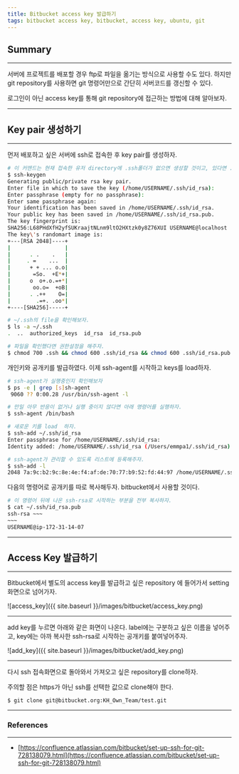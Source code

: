 ```yaml
---
title: Bitbucket access key 발급하기
tags: bitbucket access key, bitbucket, access key, ubuntu, git
---
```


## Summary
---------------------
 서버에 프로젝트를 배포할 경우 ftp로 파일을 옮기는 방식으로 사용할 수도 있다.
 하지만 git repository를 사용하면 git 명령어만으로 간단히 서버코드를 갱신할 수 있다.

 로그인이 아닌 access key를 통해 git repository에 접근하는 방법에 대해 알아보자.

---------------------

## Key pair 생성하기
---------------------

먼저 배포하고 싶은 서버에 ssh로 접속한 후 key pair를 생성하자.


```bash
# 이 커맨드는 현재 접속한 유저 directory에 .ssh폴더가 없으면 생성할 것이고, 있다면 .ssh directory에 key pair만 생성할 것이다.
$ ssh-keygen
Generating public/private rsa key pair.
Enter file in which to save the key (/home/USERNAME/.ssh/id_rsa):
Enter passphrase (empty for no passphrase):
Enter same passphrase again:
Your identification has been saved in /home/USERNAME/.ssh/id_rsa.
Your public key has been saved in /home/USERNAME/.ssh/id_rsa.pub.
The key fingerprint is:
SHA256:L68PHdXfH2yfSUKraajtNLnm9ltO2HXtzk0y8Z76XUI USERNAME@localhost
The key\'s randomart image is:
+---[RSA 2048]----+
|                 |
|      . .    .   |
|     . =    ...  |
|      + + ... o.o|
|       =So.  +E*+|
|      o  o+.o.=+*|
|       oo.o=  +oB|
|      . .++    O=|
|        .=+. .oo*|
+----[SHA256]-----+

# ~/.ssh의 file을 확인해보자.
$ ls -a ~/.ssh
.  ..  authorized_keys  id_rsa  id_rsa.pub

# 파일을 확인했다면 권한설정을 해주자.
$ chmod 700 .ssh && chmod 600 .ssh/id_rsa && chmod 600 .ssh/id_rsa.pub
```

개인키와 공개키를 발급하였다. 이제 ssh-agent를 시작하고 keys를 load하자.

```bash
# ssh-agent가 실행중인지 확인해보자
$ ps -e | grep [s]sh-agent 
 9060 ?? 0:00.28 /usr/bin/ssh-agent -l

# 만일 아무 반응이 없거나 실행 중이지 않다면 아래 명령어를 실행하자.
$ ssh-agent /bin/bash

# 새로운 키를 load  하자.
$ ssh-add ~/.ssh/id_rsa 
Enter passphrase for /home/USERNAME/.ssh/id_rsa:
Identity added: /home/USERNAME/.ssh/id_rsa (/Users/emmpa1/.ssh/id_rsa)

# ssh-agent가 관리할 수 있도록 리스트에 등록해주자.
$ ssh-add -l
2048 7a:9c:b2:9c:8e:4e:f4:af:de:70:77:b9:52:fd:44:97 /home/USERNAME/.ssh/id_rsa (RSA)

```

다음의 명령어로 공개키를 따로 복사해두자. bitbucket에서 사용할 것이다.
```bash
# 이 명령어 뒤에 나온 ssh-rsa로 시작하는 부분을 전부 복사하자.
$ cat ~/.ssh/id_rsa.pub
ssh-rsa ~~~
~~~
USERNAME@ip-172-31-14-07
```

---

## Access Key 발급하기
---

Bitbucket에서 별도의 access key를 발급하고 싶은 repository 에 들어가서 setting 화면으로 넘어가자.

![access_key]({{ site.baseurl }}/images/bitbucket/access_key.png)


---

add key를 누르면 아래와 같은 화면이 나온다. label에는 구분하고 싶은 이름을 넣어주고, key에는 아까 복사한 ssh-rsa로 시작하는 공개키를 붙여넣어주자.

![add_key]({{ site.baseurl }}/images/bitbucket/add_key.png)

---

다시 ssh 접속화면으로 돌아와서 가져오고 싶은 repository를 clone하자.

주의할 점은 https가 아닌 ssh를 선택한 값으로 clone해야 한다.

```
$ git clone git@bitbucket.org:KH_Own_Team/test.git
```
---
### References
---
- [https://confluence.atlassian.com/bitbucket/set-up-ssh-for-git-728138079.html](https://confluence.atlassian.com/bitbucket/set-up-ssh-for-git-728138079.html)